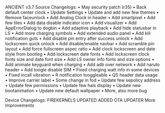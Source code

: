 ANCIENT v3.7
Source Changelogs: 
• May security patch (r35) 
• Back default center clock 
• Update Settings 
• Update and add new few themes 
• Remove faceunlock 
• Add Analog Clock in header
• Add smartpixel • Add few tiles 
• Add data disable indicator icon
• Add visualizer 
• Add AppErrorDialog to dogbin 
• Add adaptive playback 
• Add hide statusbar in LS 
• Add more charging symbols 
• Add extended audio panel 
• Add kill notification guts 
• Add disable pin entry after success unlock 
• Add lockscreen quick unlock 
• Add disable/enable navbar 
• Add scramble pin layout 
• Add force fullscreen aspec ratio 
• Add clock lockscreen and date style from bootleg 
• Add lockscreen date fonts 
• Add lockscreen clock fonts size and date font size 
• Add LS owner info fonts and size options 
• Add animate keyguard when charging 
• Add adb over network 
• Add naruto header 
• Add toogle disable SIM 
• Fixed charging watt info in some devices 
• Fixed incall vibration
• R notification tooggleable
• QS header data usage 
• Improve carrier label 
• Some change in fod 
• Update few sepolicy address
• Update few permissions
• Update few hals display 
• Update new bootanimation
• Update new default wallpaper 
• More, also more bug

Device Changelogs:
FIREKERNELS UPDATED
ADDED OTA UPDATER
More Improvements
